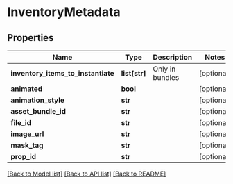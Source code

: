 # InventoryMetadata


## Properties
Name | Type | Description | Notes
------------ | ------------- | ------------- | -------------
**inventory_items_to_instantiate** | **list[str]** | Only in bundles | [optional] 
**animated** | **bool** |  | [optional] 
**animation_style** | **str** |  | [optional] 
**asset_bundle_id** | **str** |  | [optional] 
**file_id** | **str** |  | [optional] 
**image_url** | **str** |  | [optional] 
**mask_tag** | **str** |  | [optional] 
**prop_id** | **str** |  | [optional] 

[[Back to Model list]](../README.md#documentation-for-models) [[Back to API list]](../README.md#documentation-for-api-endpoints) [[Back to README]](../README.md)


